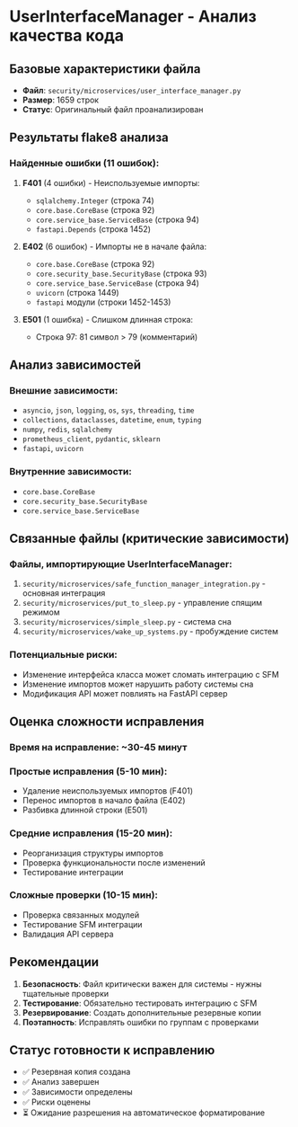 # UserInterfaceManager - Анализ качества кода

## Базовые характеристики файла
- **Файл**: `security/microservices/user_interface_manager.py`
- **Размер**: 1659 строк
- **Статус**: Оригинальный файл проанализирован

## Результаты flake8 анализа

### Найденные ошибки (11 ошибок):
1. **F401** (4 ошибки) - Неиспользуемые импорты:
   - `sqlalchemy.Integer` (строка 74)
   - `core.base.CoreBase` (строка 92)
   - `core.service_base.ServiceBase` (строка 94)
   - `fastapi.Depends` (строка 1452)

2. **E402** (6 ошибок) - Импорты не в начале файла:
   - `core.base.CoreBase` (строка 92)
   - `core.security_base.SecurityBase` (строка 93)
   - `core.service_base.ServiceBase` (строка 94)
   - `uvicorn` (строка 1449)
   - `fastapi` модули (строки 1452-1453)

3. **E501** (1 ошибка) - Слишком длинная строка:
   - Строка 97: 81 символ > 79 (комментарий)

## Анализ зависимостей

### Внешние зависимости:
- `asyncio`, `json`, `logging`, `os`, `sys`, `threading`, `time`
- `collections`, `dataclasses`, `datetime`, `enum`, `typing`
- `numpy`, `redis`, `sqlalchemy`
- `prometheus_client`, `pydantic`, `sklearn`
- `fastapi`, `uvicorn`

### Внутренние зависимости:
- `core.base.CoreBase`
- `core.security_base.SecurityBase`
- `core.service_base.ServiceBase`

## Связанные файлы (критические зависимости)

### Файлы, импортирующие UserInterfaceManager:
1. `security/microservices/safe_function_manager_integration.py` - основная интеграция
2. `security/microservices/put_to_sleep.py` - управление спящим режимом
3. `security/microservices/simple_sleep.py` - система сна
4. `security/microservices/wake_up_systems.py` - пробуждение систем

### Потенциальные риски:
- Изменение интерфейса класса может сломать интеграцию с SFM
- Изменение импортов может нарушить работу системы сна
- Модификация API может повлиять на FastAPI сервер

## Оценка сложности исправления

### Время на исправление: ~30-45 минут

### Простые исправления (5-10 мин):
- Удаление неиспользуемых импортов (F401)
- Перенос импортов в начало файла (E402)
- Разбивка длинной строки (E501)

### Средние исправления (15-20 мин):
- Реорганизация структуры импортов
- Проверка функциональности после изменений
- Тестирование интеграции

### Сложные проверки (10-15 мин):
- Проверка связанных модулей
- Тестирование SFM интеграции
- Валидация API сервера

## Рекомендации

1. **Безопасность**: Файл критически важен для системы - нужны тщательные проверки
2. **Тестирование**: Обязательно тестировать интеграцию с SFM
3. **Резервирование**: Создать дополнительные резервные копии
4. **Поэтапность**: Исправлять ошибки по группам с проверками

## Статус готовности к исправлению
- ✅ Резервная копия создана
- ✅ Анализ завершен
- ✅ Зависимости определены
- ✅ Риски оценены
- ⏳ Ожидание разрешения на автоматическое форматирование
